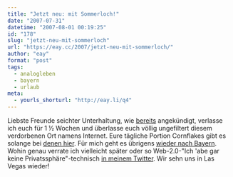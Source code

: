 ```yaml
---
title: "Jetzt neu: mit Sommerloch!"
date: "2007-07-31"
datetime: "2007-08-01 00:19:25"
id: "178"
slug: "jetzt-neu-mit-sommerloch"
url: "https://eay.cc/2007/jetzt-neu-mit-sommerloch/"
author: "eay"
format: "post"
tags:
  - analogleben
  - bayern
  - urlaub
meta:
  - yourls_shorturl: "http://eay.li/q4"
---
```


Liebste Freunde seichter Unterhaltung, wie [bereits](//eay.cc/2007/ich-packe-meinen-koffer/) angekündigt, verlasse ich euch für 1 ½ Wochen und überlasse euch völlig ungefiltert diesem verdorbenen Ort namens Internet. Eure tägliche Portion Cornflakes gibt es solange bei [denen hier](/links/). Für mich geht es übrigens [wieder nach Bayern](//eay.cc/2007/mir-san-a-bayrische-band/). Wohin genau verrate ich vielleicht später oder so Web-2.0-"Ich 'abe gar keine Privatssphäre"-technisch [in meinem Twitter](http://twitter.com/Eay). Wir sehn uns in Las Vegas wieder!
